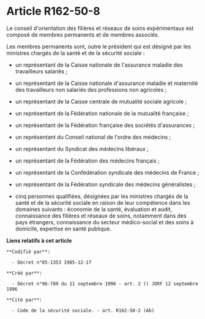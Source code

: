 # Article R162-50-8

Le conseil d'orientation des filières et réseaux de soins expérimentaux est composé de membres permanents et de membres
associés.

Les membres permanents sont, outre le président qui est désigné par les ministres chargés de la santé et de la sécurité
sociale :

- un représentant de la Caisse nationale de l'assurance maladie des travailleurs salariés ;

- un représentant de la Caisse nationale d'assurance maladie et maternité des travailleurs non salariés des professions non
agricoles ;

- un représentant de la Caisse centrale de mutualité sociale agricole ;

- un représentant de la Fédération nationale de la mutualité française ;

- un représentant de la Fédération française des sociétés d'assurances ;

- un représentant du Conseil national de l'ordre des médecins ;

- un représentant du Syndicat des médecins libéraux ;

- un représentant de la Fédération des médecins français ;

- un représentant de la Confédération syndicale des médecins de France ;

- un représentant de la Fédération syndicale des médecins généralistes ;

- cinq personnes qualifiées, désignées par les ministres chargés de la santé et de la sécurité sociale en raison de leur
compétence dans les domaines suivants : économie de la santé, évaluation et audit, connaissance des filières et réseaux de
soins, notamment dans des pays étrangers, connaissance du secteur médico-social et des soins à domicile, expertise en santé
publique.

**Liens relatifs à cet article**

	**Codifié par**:

	  - Décret n°85-1353 1985-12-17

	**Créé par**:

	  - Décret n°96-789 du 11 septembre 1996 - art. 2 () JORF 12 septembre 1996

	**Cité par**:

	  - Code de la sécurité sociale. - art. R162-50-2 (Ab)

